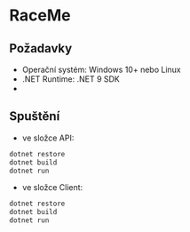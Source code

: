 # RaceMe

## Požadavky
- Operační systém: Windows 10+ nebo Linux
- .NET Runtime: .NET 9 SDK
- 
## Spuštění
- ve složce API:

```bash
dotnet restore
dotnet build
dotnet run
```

- ve složce Client:
```bash
dotnet restore
dotnet build
dotnet run
```